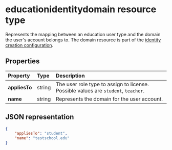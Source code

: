 # educationidentitydomain resource type

Represents the mapping between an education user type and the domain the user's account belongs to. The domain resource is part of the [identity creation configuration](educationidentitycreationconfiguration.md). 

## Properties

| Property | Type | Description |
|:-|:-|:-|
| **appliesTo** | string |  The user role type to assign to license. Possible values are `student`, `teacher`.      |
| **name** | string |  Represents the domain for the user account.         |

## JSON representation

```json
{
    "appliesTo": "student",
    "name": "testschool.edu"
}
```
